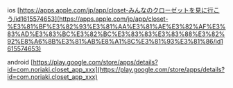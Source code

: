 ios [https://apps.apple.com/jp/app/closet-みんなのクローゼットを見に行こう/id1615574653](https://apps.apple.com/jp/app/closet-%E3%81%BF%E3%82%93%E3%81%AA%E3%81%AE%E3%82%AF%E3%83%AD%E3%83%BC%E3%82%BC%E3%83%83%E3%83%88%E3%82%92%E8%A6%8B%E3%81%AB%E8%A1%8C%E3%81%93%E3%81%86/id1615574653)

android [https://play.google.com/store/apps/details?id=com.noriaki.closet_app_xxx](https://play.google.com/store/apps/details?id=com.noriaki.closet_app_xxx)
